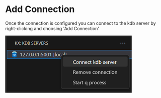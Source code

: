 # Add Connection

Once the connection is configured you can connect to the kdb server by right-clicking and choosing 'Add Connection'

![Extension panel](connect.png "Add Connection")
